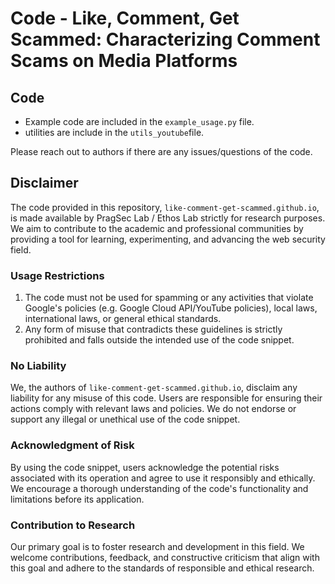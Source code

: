 # Code -  Like, Comment, Get Scammed: Characterizing Comment Scams on Media Platforms

## Code
 - Example code are included in the `example_usage.py` file.
 - utilities are include in the `utils_youtube`file.

Please reach out to authors if there are any issues/questions of the code.

## Disclaimer

The code provided in this repository, `like-comment-get-scammed.github.io`, is made available by PragSec Lab / Ethos Lab strictly for research purposes.
We aim to contribute to the academic and professional communities by providing a tool for learning, experimenting, and advancing the web security field.

### Usage Restrictions

1. The code must not be used for spamming or any activities that violate Google's policies (e.g. Google Cloud API/YouTube policies), local laws, international laws, or general ethical standards.
2. Any form of misuse that contradicts these guidelines is strictly prohibited and falls outside the intended use of the code snippet.

### No Liability

We, the authors of `like-comment-get-scammed.github.io`, disclaim any liability for any misuse of this code. Users are responsible for ensuring their actions comply with relevant laws and policies.
We do not endorse or support any illegal or unethical use of the code snippet.

### Acknowledgment of Risk

By using the code snippet, users acknowledge the potential risks associated with its operation and agree to use it responsibly and ethically.
We encourage a thorough understanding of the code's functionality and limitations before its application.

### Contribution to Research

Our primary goal is to foster research and development in this field. 
We welcome contributions, feedback, and constructive criticism that align with this goal and adhere to the standards of responsible and ethical research.